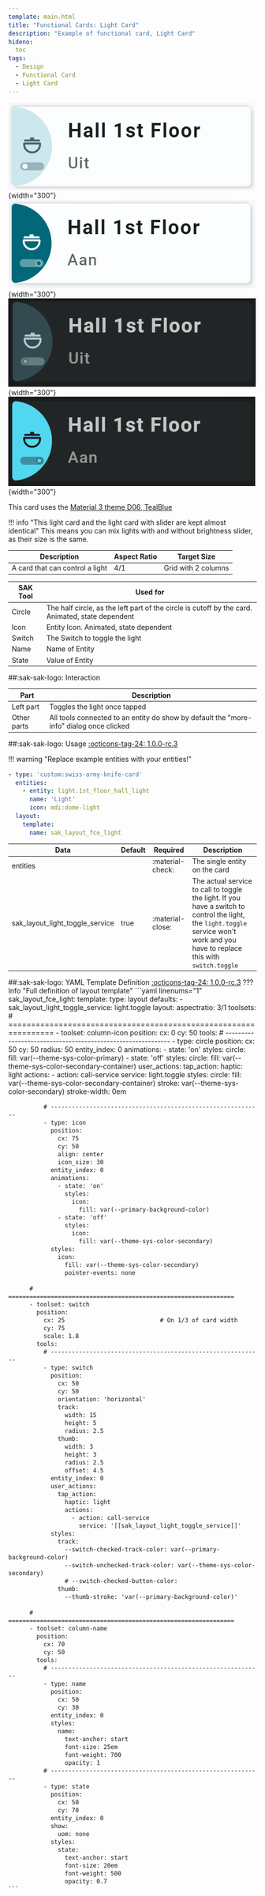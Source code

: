 ```yaml
---
template: main.html
title: "Functional Cards: Light Card"
description: "Example of functional card, Light Card"
hideno:
  toc
tags:
  - Design
  - Functional Card
  - Light Card
---
```

<!-- GT/GL -->

![Swiss Army Knife Functional Card Light D06 Light Off](../assets/screenshots/sak-functional-card-12-light-theme-d06-light-off.png){width="300"}
![Swiss Army Knife Functional Card Light D06 Light On](../assets/screenshots/sak-functional-card-12-light-theme-d06-light-on.png){width="300"}
<br>![Swiss Army Knife Functional Card Light D06 Dark Off](../assets/screenshots/sak-functional-card-12-light-theme-d06-dark-off.png){width="300"}
![Swiss Army Knife Functional Card Light D06 Dark On](../assets/screenshots/sak-functional-card-12-light-theme-d06-dark-on.png){width="300"}

This card uses the [Material 3 theme D06, TealBlue][ham3-d06-url]

!!! info "This light card and the light card with slider are kept almost identical"
    This means you can mix lights with and without brightness slider, as their size is the same.
    
| Description| Aspect Ratio| Target Size |
|-|-|-|
| A card that can control a light| 4/1 | Grid with 2 columns |

| SAK Tool| Used for |
|-|-|
| Circle | The half circle, as the left part of the circle is cutoff by the card. Animated, state dependent|
| Icon | Entity Icon. Animated, state dependent|
| Switch | The Switch to toggle the light|
| Name | Name of Entity|
| State | Value of Entity|

##:sak-sak-logo: Interaction

| Part | Description|
|-|-|
| Left part | Toggles the light once tapped|
| Other parts | All tools connected to an entity do show by default the "more-info" dialog once clicked |

##:sak-sak-logo: Usage
[:octicons-tag-24: 1.0.0-rc.3][github-releases]

!!! warning "Replace example entities with your entities!"

```yaml linenums="1"
- type: 'custom:swiss-army-knife-card'
  entities:
    - entity: light.1st_floor_hall_light
      name: 'Light'
      icon: mdi:dome-light
  layout:
    template:
      name: sak_layout_fce_light
```

| Data | Default| Required | Description |
|-|-|-|-|
| entities |  | :material-check: | The single entity on the card |
| sak_layout_light_toggle_service | true | :material-close: | The actual service to call to toggle the light. If you have a switch to control the light, the `light.toggle` service won't work and you have to replace this with `switch.toggle` |

##:sak-sak-logo: YAML Template Definition
[:octicons-tag-24: 1.0.0-rc.3][github-releases]
??? Info "Full definition of layout template"
    ```yaml linenums="1"
    sak_layout_fce_light:
      template:
        type: layout
        defaults: 
          - sak_layout_light_toggle_service: light.toggle
      layout:
        aspectratio: 3/1
        toolsets:
          # ================================================================
          - toolset: column-icon
            position:
              cx: 0
              cy: 50
            tools:
              # ------------------------------------------------------------
              - type: circle
                position:
                  cx: 50
                  cy: 50
                  radius: 50
                entity_index: 0
                animations:
                  - state: 'on'
                    styles:
                      circle:
                        fill: var(--theme-sys-color-primary)
                  - state: 'off'
                    styles:
                      circle:
                        fill: var(--theme-sys-color-secondary-container)
                user_actions:
                  tap_action:
                    haptic: light
                    actions:
                      - action: call-service
                        service: light.toggle
                styles:
                  circle:
                    fill: var(--theme-sys-color-secondary-container)
                    stroke: var(--theme-sys-color-secondary)
                    stroke-width: 0em

              # ------------------------------------------------------------
              - type: icon
                position:
                  cx: 75
                  cy: 50
                  align: center
                  icon_size: 30
                entity_index: 0
                animations:
                  - state: 'on'
                    styles:
                      icon:
                        fill: var(--primary-background-color)
                  - state: 'off'
                    styles:
                      icon:
                        fill: var(--theme-sys-color-secondary)
                styles:
                  icon:
                    fill: var(--theme-sys-color-secondary)
                    pointer-events: none

          # ================================================================
          - toolset: switch
            position:
              cx: 25                           # On 1/3 of card width
              cy: 75
              scale: 1.8
            tools:
              # ------------------------------------------------------------
              - type: switch
                position:
                  cx: 50
                  cy: 50
                  orientation: 'horizontal'
                  track:
                    width: 15
                    height: 5
                    radius: 2.5
                  thumb:
                    width: 3
                    height: 3
                    radius: 2.5
                    offset: 4.5
                entity_index: 0
                user_actions:
                  tap_action:
                    haptic: light
                    actions:
                      - action: call-service
                        service: '[[sak_layout_light_toggle_service]]'
                styles:
                  track:
                    --switch-checked-track-color: var(--primary-background-color)
                    --switch-unchecked-track-color: var(--theme-sys-color-secondary)
                    # --switch-checked-button-color: 
                  thumb:
                    --thumb-stroke: 'var(--primary-background-color)'
                    
          # ================================================================
          - toolset: column-name
            position:
              cx: 70
              cy: 50
            tools:
              # ------------------------------------------------------------
              - type: name
                position:
                  cx: 50
                  cy: 30
                entity_index: 0
                styles:
                  name:
                    text-anchor: start
                    font-size: 25em
                    font-weight: 700
                    opacity: 1
              # ------------------------------------------------------------
              - type: state
                position:
                  cx: 50
                  cy: 70
                entity_index: 0
                show:
                  uom: none
                styles:
                  state:
                    text-anchor: start
                    font-size: 20em
                    font-weight: 500
                    opacity: 0.7
    ```
<!-- Image references -->

<!--- Internal References... --->
[Swiss Army Knife Tutorial 02]: ../tutorials/10-step-tutorial-02-intro.md

<!--- External References... --->
[ham3-d06-url]: https://material3-themes-manual.amoebelabs.com/examples/material3-example-theme-d06-tealblue/
[github-releases]: https://github.com/amoebelabs/swiss-army-knife-card/releases/
